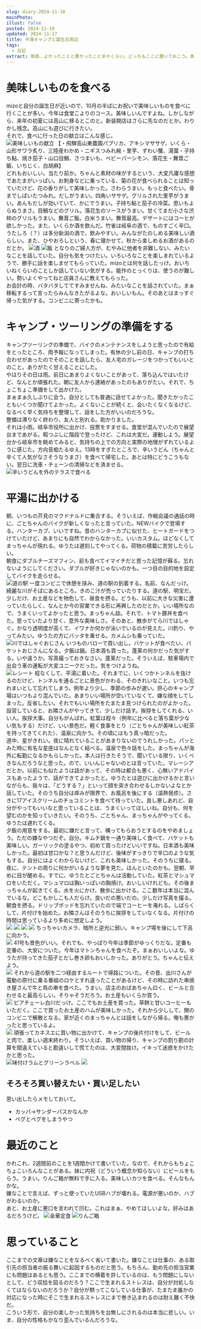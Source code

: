 ```yaml
---
slug: diary-2024-11-10
mainPhoto: 
illust: false
posted: 2024-11-10
updated: 2024-11-17
title: 平湯キャンプと誕生日周辺
tags:
  - 日記
extract: 体感、よかったことと悪かったこと半々くらい。どっちもここに置いておこう。本題は3年ぶりくらいにいけた平湯のこと。
---
```

# 美味しいものを食べる

mizoと自分の誕生日が近いので、10月の半ばにお祝いで美味しいものを食べに行くことが多い。今年は食堂こよりのコース。美味しいんですよね。しかしながら、来年の初夏には高山に移るとこのと。新装開店はさらに先なのだとか。わりかし残念。高山にも遊びに行きたい。  
それで、食べに行った日の献立はこんな感じ。
![美味しいもの献立 【・飛騨高山東農園パプリカ、アキシマササゲ、いくら・山形サワラ炙り、三陸産わかめ・ニギスつみれ椀・里芋、ずわい蟹、湯葉・子持ち鮎、焼き茄子・山口目鯛、さつまいも、ベビーパーシモン、落花生・舞茸ご飯、いちじく、白胡麻】](../../images/diary/diary-2024-11-10/01.jpg)
どれもおいしい。当たり前か。ちゃんと素材の味がするという、大変凡庸な感想であたまがいっぱい。お刺身などに乗っている、菊の花が食べられることは知っていたけど、花の香りがして美味しかった。さわらうまい。もっと食べたい。骨までしばいたつみれ。だしがうまい。四角いササゲ。グリルされた里芋がうまい。あんもだしが効いていて、かにでうまい。子持ち鮎と茄子の冷菜。思いもよらぬうまさ。目鯛などのグリル。落花生のソースがうまい。甘くてまだ小さな渋柿のグリルもうまい。舞茸ご飯。白米うまい。舞茸最高。デザートにはコーヒが欲しかった。また、いくらか酒を飲んだ。竹雀は岐阜の酒で、ものすごく辛口。うたしろ（？）は多分新潟の酒で、飲みやすい。みんながたのしめる美味しい酒らしい。また、ひやおろしという、春に寝かせて、秋から楽しめるお酒があるのだとか。
![酒](../../images/diary/diary-2024-11-10/02.jpg)
![飯](../../images/diary/diary-2024-11-10/03.jpg)
となりのご婦人方が、むやみに他者を非難しない、みたいなことを話していた。自分も気をつけたい。いろいろなことを楽しまれているようで、勝手に話を楽しませてもらっていた。mizoとは何を話したっけ。おいちいねくらいのことしか話していない気がする。能作のとっくりは、使うのが難しい。勢いよくやってねと店員さんに教えてもらった。  
お会計の時、バタバタしててすみませんね、みたいなことを話されていた。まぁ移転するって言ったらみんなきたがるよな。おいしいもん。そのあとはまっすぐ帰った気がする。コンビニに寄ったかも。
# キャンプ・ツーリングの準備をする

キャンプツーリングの準備で、バイクのメンテナンスをしようと思ったので有給をとったところ、雨予報になってしまった。有休の少し前の日、キャンプの打ち合わせがあったのでそのことを話したら、友人宅のガレージをつかってもいいとのこと。ありがたく甘えることにした。  
やはりその日は雨。前日にあまりよくないことがあって、落ち込んではいたけど、なんとか頑張れた。朝に友人から連絡があったのもありがたい。それで、ちょこちょこ準備をして出かけた。  
まぁまぁ久しぶりに会う。自分としても普通に話せてよかった。聞きたかったこともいくつか聞けてよかった。よくないことが続くと、会いたくなくなるけど、なるべく早く気持ちを整理して、話をした方がいいのだろうな。  
整備は滞りなく終わり、友人と別れる。助かりました。  
それは小雨。岐阜市役所に出かけ、投票をすませる。食堂が混んでいたので展望台まであがる。暇つぶしに階段で登ったけど、これは大変だ。運動しよう。展望台から岐阜市を眺めてみると、気持ちの上での方向と実際の地理がずれているように感じた。方向音痴たるゆえ。13時をすぎたところで、辛いうどん（ちゃんと辛くて人気がなさそうなうまさ）を食べて帰宅した。あとは特にどうこうもない。翌日に洗車・チェーンの清掃などを済ませる。  
![辛いうどんを外のテラスで食べる](../../images/diary/diary-2024-11-10/04.jpg)

# 平湯に出かける

朝、いつもの芥見のマクドナルドに集合する。そういえば、作戦会議の通話の時に、ごとちゃんのバイクが新しくなったと言っていた。NEWバイクで登場する。ハンターカブ、いいですね。昔のハンターカブに似せた、ヒートガードをつけていたけど、あまりにも自然でわからなかった。いいカスタム。ほどなくしてまっちゃんが現れる。ゆうたは遅刻してやってくる。荷物の積載に苦労したらしい。  
朝食にダブルチーズマフィン、前も食べてイマイチだと思った記憶が蘇る。忘れないようにしてください。ダブルが好きじゃないのかも。一つ目の目的地を設定してバイクを走らせる。  
![道の駅](../../images/diary/diary-2024-11-10/05.jpg)
一度コンビニで休憩を挟み、道の駅の到着する。名前、なんだっけ。綺麗な川がそばにあるところ。きのこ汁が売っていたりする。道の駅、明宝だ。少しだけ、お土産などを物色して、昼食を摂る。どうも、以前に大きな災害に遭っていたらしく、なんとか今の営業できる形に再興したのだとか。いい場所なので、うまくいってよかったと思う。まっちゃん談。それで、トマト豚丼を食べた。思っていたより甘く、意外な美味しさ。そのあと、散歩がてら川ではしゃぐ。かなり透明度が高くて、イワナか何かが泳いでいるのが見えた。川釣り、やってみたい。ゆうたの方にバッタを乗せる。カメムシも乗っていた。  
![川ではしゃぐおじさん](../../images/diary/diary-2024-11-10/06.jpg)
いつものバローで買い出し。バケットが食べたい、バケットおじさんになる。夕飯は鍋。日本酒も買った。蓬莱の何かだった気がする。いや違うか。写真撮っておきなさい。蓬莱だった。そういえば、駐車場内で出会う車の運転が大変ユニークだった。気をつけようね。  
![レシート](../../images/diary/diary-2024-11-10/07.jpg)
程なくして、平湯に着いた。それまでに、いくつかトンネルを抜けるのだけど、トンネルを通るごとに景色がかわる、そのきれいなこと。いつも忘れまいとして忘れてしまう。例年より少し、季節の歩みが遅い。肝心のキャンプ場はいつもより混んでいた。あまりいい場所が空いていなくて、嫌な顔をしてしまった。反省したい。それでもいい場所をたまたま見つけられたのがよかった。設営していると、お隣さんがやってきて、少しだけ話す。挨拶をしてくれる、いい人。挨拶大事。自分もがんばれ。紅葉は程々（例年に比べると落ち葉が少ない気もする）だけど、いい景色だ。軽く食事をとり（ごとちゃんが美味しい紅茶を持ってきてくれた）、温泉に向かう。その頃にはもう真っ暗だった。  
道中、星がきれい。夜に晴れていることがあまりないのでうれしかった。パッとみた時に有名な星座はなんとなく結べる。温泉で色々話をした。まっちゃんが海外に転勤になるかもらしかった。本人は行きたそうで、聞いている限り、いくべきなんだろうなと思った。ので、いいんじゃないのとは言っていた。マレーシアだとか。以前にも似たようは話があって、その時は都合も悪く、心無いアドバイスもあったようで、話ができてよかったと。ゆうたとは遊びに出かけるかと言いながらも、我々は、「どうする？」といって顔を突き合わせるしかないよなとか話していた。そのうち自分は痒みが限界で、お風呂を後にする（温熱発疹）。さきに17アイスクリームのチョコミントを食べて待っていた。良し悪しあれど、自分がやってもいいなと思っていることは、うまくいってほしいね。自分も、何を望むのかを知っていきたい。そのうち、ごとちゃん、まっちゃんがやってくる。ゆうたは遅れてくる。  
夕飯の用意をする。最初に嫌だと言って、構ってもらおうとするのをやめましょう。ただの嫌なやつだぞ。自分。キムチ鍋を一通り美味しく食べて、バケットも美味しい。ガーリックの塗るやつ、初めて買ったけどいいですね。日本酒も美味しかった。最初は甘口かな？と思うんだけど、後味がすっきりで辛口のような気もする。自分にはよくわからないけど、これも美味しかった。そのうちに寝る。  
夜に、テントの周りに何かがいるような夢を見た。ほんといたのかも。翌朝、早めに目が醒める。すでに、ゆうたとごとちゃんは活動していた。紅茶とマシュマロをいただく。マシュマロは胸いっぱいの胸焼け。おいしいけれども。その後まっちゃんが起きてくる。水を火にかけ、散歩に出かける。ここ数年は本当に混んでいるな。どこもかしこも人だらけ。良いだの悪いだの。少しだけ写真を撮る。朝食を摂る。ドリップポッドを忘れていたので端でコーヒーを淹れる。しばらくして、片付けを始めた。お隣さんはそのうちに挨拶をしていなくなる。片付けの時間は思っているより多めに想定しよう。  
![](../../images/diary/diary-2024-11-10/08.jpg)
![](../../images/diary/diary-2024-11-10/09.jpg)
![](../../images/diary/diary-2024-11-10/10.jpg)
![](../../images/diary/diary-2024-11-10/11.jpg)
ちっちゃいカメラ、暗所と逆光に弱い。キャンプ場を後にして下呂に向かう。  
![](../../images/diary/diary-2024-11-10/12.jpg)
41号も景色がいい。それでも、やっぱり今年は季節がゆっくりだな。定番も定番の、大安についた。今年はマトンちゃんを食べたぞ。まぁおいしいよな。ゆうたが持ってきた茄子とだし巻き卵もおいしかった。ありがとう。ちゃんと伝えよう。  
![](../../images/diary/diary-2024-11-10/13.jpg)
それから道の駅を二つ経由するルートで帰路についた。その昔、出川さんが電動の原付に乗る番組のロケとすれ違ったことがあるけど、その時に訪れた串焼き屋さんで牛と鳥の串を食べた。うまい。店主のおばあちゃん曰く、ビールと合わせると最高らしい。そりゃそうだろう。お土産もいくらか買う。  
![](../../images/diary/diary-2024-11-10/14.jpg)
ピアチェーレ白川だっけ。ここでもお土産を買った。草餅と甘いコーヒーもいただく。ここで買ったお土産のハムが美味しかった。それから少しして、関のコンビニで解散となる。家が近くのまっちゃんとは話をしながら帰る。俺も悪かったと思っているよ。  
![](../../images/diary/diary-2024-11-10/15.jpg)
頑張ってカネスエに買い物に出かけて、キャンプの後片付けをして、ビールと肉で、楽しい週末終わり。そういえば、買い物の帰り、キャンプの割り勘の計算を間違えていると勘違いして慌てたのは、大変間抜け。イキって迷惑をかけたかと思った。  
![味付けラムとグリーンラベル](../../images/diary/diary-2024-11-10/16.jpg)
![](../../images/diary/diary-2024-11-10/17.jpg)
## そろそろ買い替えたい・買い足したい

思い出したらメモしておいて。

- カッパ→サンダーパスかなんか
- ペグとペグをしまうやつ

# 最近のこと

かれこれ、2週間前のことを1週間かけて書いていた。なので、それからもちょこちょこいろんなことがある。妹に内祝（どういう概念か知らない）にビールをもらう。うまい。りんご箱が無料で手に入る。美味しいカツを食べる。そんなもんかな。  
嫌なことで言えば、ずっと使っていたUSBハブが壊れる。電源が悪いのか、ハブがわるいのか。  
あと、お土産に悪口を言われて凹む。これはまぁ、やめてほしいよな。好みはあるだろうけど。
![金華定食](../../images/diary/diary-2024-11-10/18.jpeg)
![りんご箱](../../images/diary/diary-2024-11-10/19.jpeg)
# 思っていること

ここまでの文章は嫌なことをなるべく省いて書いた。嫌なことは仕事の、ある取引先の担当者の振る舞いに起因するものだと思う。もちろん、勤め先の担当営業にも問題はあるとも思う。ここまでの横着を許しているのは、もう問題にしないとして、どう収拾を図るのだろう？ここで生まれるストレスは、自分が対処しなくてはならないのだろうか？自分が黙ってこなしている仕事が、たまたま誰かの対応になった時にそこで生まれるストレスにまで巻き込まれるのは耐え難く不快だ。  
こういう形で、自分の楽しかった気持ちを台無しにされるのは本当に悲しい。いま、自分の性格もかなり歪んでいるんだろうな。